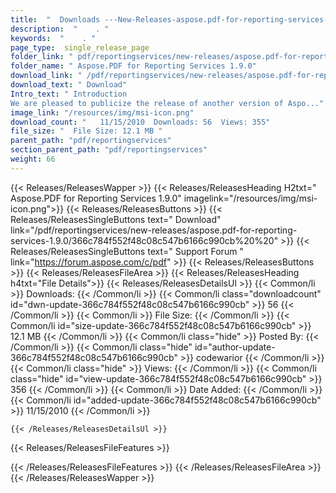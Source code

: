 ```yaml
---
title:  "  Downloads ---New-Releases-aspose.pdf-for-reporting-services-1.9.0 . " 
description:  "    . " 
keywords:  "    . " 
page_type:  single_release_page
folder_link: " pdf/reportingservices/new-releases/aspose.pdf-for-reporting-services-1.9.0/"
folder_name: " Aspose.PDF for Reporting Services 1.9.0"
download_link: " /pdf/reportingservices/new-releases/aspose.pdf-for-reporting-services-1.9.0/366c784f552f48c08c547b6166c990cb"
download_text: " Download"
Intro_text: " Introduction
We are pleased to publicize the release of another version of Aspo..."
image_link: "/resources/img/msi-icon.png"
download_count: "   11/15/2010  Downloads: 56  Views: 355"
file_size: "  File Size: 12.1 MB "
parent_path: "pdf/reportingservices"
section_parent_path: "pdf/reportingservices"
weight: 66
---
```


{{< Releases/ReleasesWapper >}}
  {{< Releases/ReleasesHeading H2txt=" Aspose.PDF for Reporting Services 1.9.0" imagelink="/resources/img/msi-icon.png">}}
  {{< Releases/ReleasesButtons >}}
    {{< Releases/ReleasesSingleButtons text=" Download" link="/pdf/reportingservices/new-releases/aspose.pdf-for-reporting-services-1.9.0/366c784f552f48c08c547b6166c990cb%20%20" >}}
    {{< Releases/ReleasesSingleButtons text=" Support Forum " link="https://forum.aspose.com/c/pdf" >}}
  {{< Releases/ReleasesButtons >}}
  {{< Releases/ReleasesFileArea >}}
    {{< Releases/ReleasesHeading h4txt="File Details">}}
    {{< Releases/ReleasesDetailsUl >}}
            {{< Common/li  >}} Downloads: {{< /Common/li >}} 
      {{< Common/li class="downloadcount" id="dwn-update-366c784f552f48c08c547b6166c990cb" >}} 56 {{< /Common/li >}} 
      {{< Common/li  >}} File Size: {{< /Common/li >}} 
      {{< Common/li id="size-update-366c784f552f48c08c547b6166c990cb" >}} 12.1 MB {{< /Common/li >}} 
      {{< Common/li  class="hide" >}} Posted By: {{< /Common/li >}} 
      {{< Common/li class="hide" id="author-update-366c784f552f48c08c547b6166c990cb" >}} codewarior {{< /Common/li >}} 
      {{< Common/li class="hide"  >}} Views: {{< /Common/li >}} 
      {{< Common/li class="hide" id="view-update-366c784f552f48c08c547b6166c990cb" >}} 356 {{< /Common/li >}} 
      {{< Common/li  >}} Date Added: {{< /Common/li >}} 
      {{< Common/li id="added-update-366c784f552f48c08c547b6166c990cb" >}} 11/15/2010 {{< /Common/li >}} 

    {{< /Releases/ReleasesDetailsUl >}}

  {{< Releases/ReleasesFileFeatures >}}
      
  {{< /Releases/ReleasesFileFeatures >}}
 {{< /Releases/ReleasesFileArea >}}
{{< /Releases/ReleasesWapper >}}


